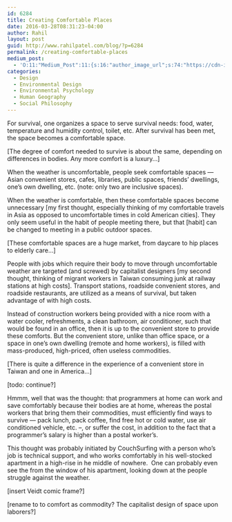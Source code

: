 ```yaml
---
id: 6284
title: Creating Comfortable Places
date: 2016-03-28T08:31:23-04:00
author: Rahil
layout: post
guid: http://www.rahilpatel.com/blog/?p=6284
permalink: /creating-comfortable-places
medium_post:
  - 'O:11:"Medium_Post":11:{s:16:"author_image_url";s:74:"https://cdn-images-1.medium.com/fit/c/200/200/1*dmbNkD5D-u45r44go_cf0g.png";s:10:"author_url";s:28:"https://medium.com/@rahil627";s:11:"byline_name";N;s:12:"byline_email";N;s:10:"cross_link";s:2:"no";s:2:"id";s:11:"dea24c57318";s:21:"follower_notification";s:3:"yes";s:7:"license";s:19:"all-rights-reserved";s:14:"publication_id";s:2:"-1";s:6:"status";s:6:"public";s:3:"url";s:68:"https://medium.com/@rahil627/creating-comfortable-places-dea24c57318";}'
categories:
  - Design
  - Environmental Design
  - Environmental Psychology
  - Human Geography
  - Social Philosophy
---
```

For survival, one organizes a space to serve survival needs: food, water, temperature and humidity control, toilet, etc. After survival has been met, the space becomes a comfortable space.

[The degree of comfort needed to survive is about the same, depending on differences in bodies. Any more comfort is a luxury&#8230;]

When the weather is uncomfortable, people seek comfortable spaces &#8212; Asian convenient stores, cafes, libraries, public spaces, friends&#8217; dwellings, one&#8217;s own dwelling, etc. (note: only two are inclusive spaces).

When the weather is comfortable, then these comfortable spaces become unnecessary [my first thought, especially thinking of my comfortable travels in Asia as opposed to uncomfortable times in cold American cities]. They only seem useful in the habit of people meeting there, but that [habit] can be changed to meeting in a public outdoor spaces.

[These comfortable spaces are a huge market, from daycare to hip places to elderly care&#8230;]

People with jobs which require their body to move through uncomfortable weather are targeted (and screwed) by capitalist designers [my second thought, thinking of migrant workers in Taiwan consuming junk at railway stations at high costs]. Transport stations, roadside convenient stores, and roadside restaurants, are utilized as a means of survival, but taken advantage of with high costs.

Instead of construction workers being provided with a nice room with a water cooler, refreshments, a clean bathroom, air conditioner, such that would be found in an office, then it is up to the convenient store to provide these comforts. But the convenient store, unlike than office space, or a space in one&#8217;s own dwelling (remote and home workers), is filled with mass-produced, high-priced, often useless commodities.&nbsp;

[There is quite a difference in the experience of a convenient store in Taiwan and one in America&#8230;]

[todo: continue?]

Hmmm, well that was the thought: that programmers at home can work and save comfortably because their bodies are at home, whereas the postal workers that bring them their commodities, must efficiently find ways to survive &#8212; pack lunch, pack coffee, find free hot or cold water, use air conditioned vehicle, etc. &#8211;, or suffer the cost, in addition to the fact that a programmer&#8217;s salary is higher than a postal worker&#8217;s.

This thought was probably initiated by CouchSurfing with a person who&#8217;s job is technical support, and who works comfortably in his well-stocked apartment in a high-rise in he middle of nowhere. &nbsp;One can probably even see the from the window of his apartment, looking down at the people struggle against the weather.

[insert Veidt comic frame?]

[rename to to comfort as commodity? The capitalist design of space upon laborers?]